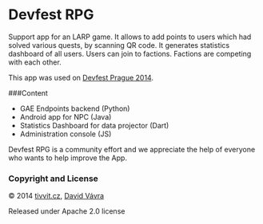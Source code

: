 # Devfest RPG

Support app for an LARP game. It allows to add points to users which had solved various quests, by scanning QR code. It generates statistics dashboard of all users. Users can join to factions. Factions are competing with each other. 
 
This app was used on [Devfest Prague 2014](http://devfest.cz).

###Content
* GAE Endpoints backend (Python)
* Android app for NPC (Java)
* Statistics Dashboard for data projector (Dart)
* Administration console (JS)

Devfest RPG is a community effort and we appreciate the help of everyone who wants to help improve the App.

### Copyright and License 

&copy; 2014 [tivvit.cz](http://tivvit.cz), [David Vávra](http://google.com/+DavidVávra)

Released under Apache 2.0 license

